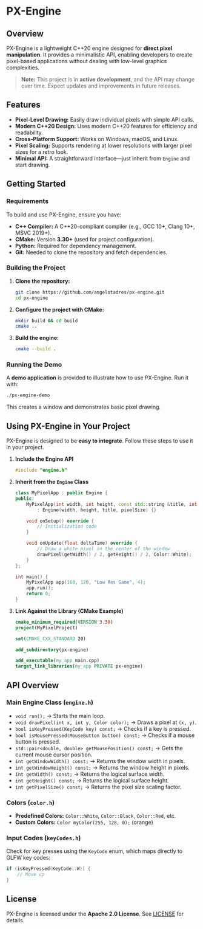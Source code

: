 # PX-Engine

## Overview
PX-Engine is a lightweight C++20 engine designed for **direct pixel manipulation**. It provides a minimalistic API, enabling developers to create pixel-based applications without dealing with low-level graphics complexities.

> **Note:** This project is in **active development**, and the API may change over time. Expect updates and improvements in future releases.

## Features

- **Pixel-Level Drawing:** Easily draw individual pixels with simple API calls.
- **Modern C++20 Design:** Uses modern C++20 features for efficiency and readability.
- **Cross-Platform Support:** Works on Windows, macOS, and Linux.
- **Pixel Scaling:** Supports rendering at lower resolutions with larger pixel sizes for a retro look.
- **Minimal API:** A straightforward interface—just inherit from `Engine` and start drawing.

## Getting Started

### Requirements

To build and use PX-Engine, ensure you have:

- **C++ Compiler:** A C++20-compliant compiler (e.g., GCC 10+, Clang 10+, MSVC 2019+).
- **CMake:** Version **3.30+** (used for project configuration).
- **Python:** Required for dependency management.
- **Git:** Needed to clone the repository and fetch dependencies.

### Building the Project

1. **Clone the repository:**
    ```bash
    git clone https://github.com/angelotadres/px-engine.git
    cd px-engine
    ```
2. **Configure the project with CMake:**
    ```bash
    mkdir build && cd build
    cmake ..
    ```
3. **Build the engine:**
    ```bash
    cmake --build .
    ```

### Running the Demo

A **demo application** is provided to illustrate how to use PX-Engine. Run it with:

```bash
./px-engine-demo
```

This creates a window and demonstrates basic pixel drawing.

## Using PX-Engine in Your Project

PX-Engine is designed to be **easy to integrate**. Follow these steps to use it in your project.

1. **Include the Engine API**
    ```cpp
    #include "engine.h"
    ```
2. **Inherit from the `Engine` Class**
    ```cpp
    class MyPixelApp : public Engine {
    public:
        MyPixelApp(int width, int height, const std::string &title, int pixelSize = 1)
            : Engine(width, height, title, pixelSize) {}

        void onSetup() override {
            // Initialization code
        }

        void onUpdate(float deltaTime) override {
            // Draw a white pixel in the center of the window
            drawPixel(getWidth() / 2, getHeight() / 2, Color::White);
        }
    };

    int main() {
        MyPixelApp app(160, 120, "Low Res Game", 4);
        app.run();
        return 0;
    }
    ```

3. **Link Against the Library (CMake Example)**
    ```cmake
    cmake_minimum_required(VERSION 3.30)
    project(MyPixelProject)

    set(CMAKE_CXX_STANDARD 20)

    add_subdirectory(px-engine)

    add_executable(my_app main.cpp)
    target_link_libraries(my_app PRIVATE px-engine)
    ```

## API Overview

### Main Engine Class (`engine.h`)

- `void run();` → Starts the main loop.
- `void drawPixel(int x, int y, Color color);` → Draws a pixel at `(x, y)`.
- `bool isKeyPressed(KeyCode key) const;` → Checks if a key is pressed.
- `bool isMousePressed(MouseButton button) const;` → Checks if a mouse button is pressed.
- `std::pair<double, double> getMousePosition() const;` → Gets the current mouse cursor position.
- `int getWindowWidth() const;` → Returns the window width in pixels.
- `int getWindowHeight() const;` → Returns the window height in pixels.
- `int getWidth() const;` → Returns the logical surface width.
- `int getHeight() const;` → Returns the logical surface height.
- `int getPixelSize() const;` → Returns the pixel size scaling factor.

### Colors (`color.h`)

- **Predefined Colors:** `Color::White`, `Color::Black`, `Color::Red`, etc.
- **Custom Colors:** `Color myColor(255, 128, 0);` (orange)

### Input Codes (`keyCodes.h`)

Check for key presses using the `KeyCode` enum, which maps directly to GLFW key codes:

```cpp
if (isKeyPressed(KeyCode::W)) {
    // Move up
}
```

## License

PX-Engine is licensed under the **Apache 2.0 License**. See [LICENSE](LICENSE) for details.

